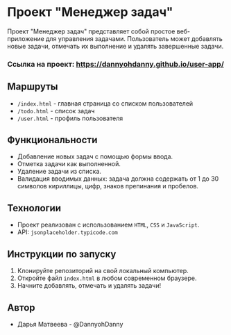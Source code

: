 # Проект "Менеджер задач"

Проект "Менеджер задач" представляет собой простое веб-приложение для управления задачами. Пользователь может добавлять новые задачи, отмечать их выполнение и удалять завершенные задачи.

### Ссылка на проект: https://dannyohdanny.github.io/user-app/

## Маршруты

- `/index.html` - главная страница со списком пользователей
- `/todo.html` - список задач
- `/user.html` - профиль пользователя

## Функциональности

- Добавление новых задач с помощью формы ввода.
- Отметка задачи как выполненной.
- Удаление задачи из списка.
- Валидация вводимых данных: задача должна содержать от 1 до 30 символов кириллицы, цифр, знаков препинания и пробелов.

## Технологии

- Проект реализован с использованием `HTML`, `CSS` и `JavaScript`.
- API: `jsonplaceholder.typicode.com`

## Инструкции по запуску

1. Клонируйте репозиторий на свой локальный компьютер.
2. Откройте файл `index.html` в любом современном браузере.
3. Начните добавлять, отмечать и удалять задачи!

## Автор

- Дарья Матвеева - @DannyohDanny
